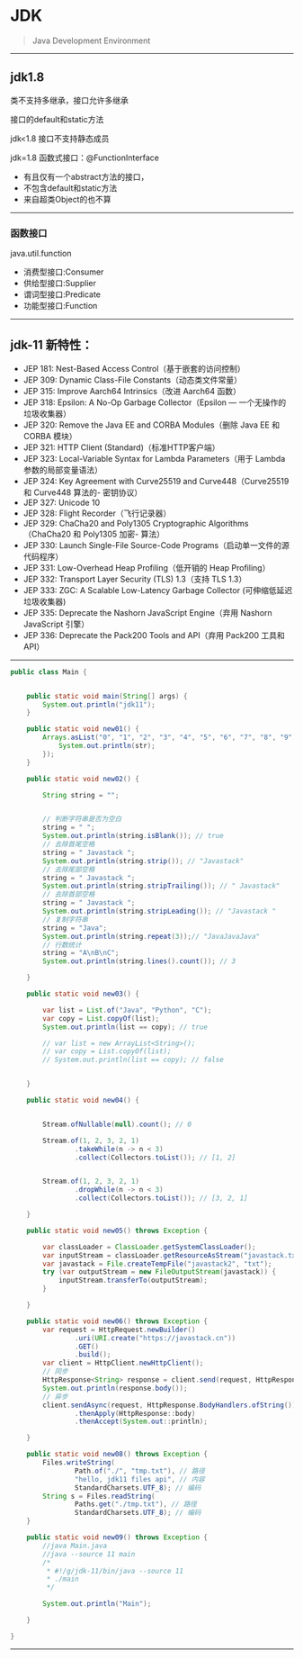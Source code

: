 # JDK
> Java Development Environment

---
## jdk1.8

类不支持多继承，接口允许多继承

接口的default和static方法


jdk<1.8 接口不支持静态成员

jdk=1.8 函数式接口：@FunctionInterface
- 有且仅有一个abstract方法的接口，
- 不包含default和static方法
- 来自超类Object的也不算



---
### 函数接口

java.util.function

- 消费型接口:Consumer
- 供给型接口:Supplier
- 谓词型接口:Predicate
- 功能型接口:Function


---




## jdk-11 新特性：
- JEP 181: Nest-Based Access Control（基于嵌套的访问控制）
- JEP 309: Dynamic Class-File Constants（动态类文件常量）
- JEP 315: Improve Aarch64 Intrinsics（改进 Aarch64 函数）
- JEP 318: Epsilon: A No-Op Garbage Collector（Epsilon — 一个无操作的垃圾收集器）
- JEP 320: Remove the Java EE and CORBA Modules（删除 Java EE 和 CORBA 模块）
- JEP 321: HTTP Client (Standard)（标准HTTP客户端）
- JEP 323: Local-Variable Syntax for Lambda Parameters（用于 Lambda 参数的局部变量语法）
- JEP 324: Key Agreement with Curve25519 and Curve448（Curve25519 和 Curve448 算法的- 密钥协议）
- JEP 327: Unicode 10
- JEP 328: Flight Recorder（飞行记录器）
- JEP 329: ChaCha20 and Poly1305 Cryptographic Algorithms（ChaCha20 和 Poly1305 加密- 算法）
- JEP 330: Launch Single-File Source-Code Programs（启动单一文件的源代码程序）
- JEP 331: Low-Overhead Heap Profiling（低开销的 Heap Profiling）
- JEP 332: Transport Layer Security (TLS) 1.3（支持 TLS 1.3）
- JEP 333: ZGC: A Scalable Low-Latency Garbage Collector (可伸缩低延迟垃圾收集器)
- JEP 335: Deprecate the Nashorn JavaScript Engine（弃用 Nashorn JavaScript 引擎）
- JEP 336: Deprecate the Pack200 Tools and API（弃用 Pack200 工具和 API）

---

```java
public class Main {


    public static void main(String[] args) {
        System.out.println("jdk11");
    }

    public static void new01() {
        Arrays.asList("0", "1", "2", "3", "4", "5", "6", "7", "8", "9").forEach((var str) -> {
            System.out.println(str);
        });
    }

    public static void new02() {

        String string = "";


        // 判断字符串是否为空白
        string = " ";
        System.out.println(string.isBlank()); // true
        // 去除首尾空格
        string = " Javastack ";
        System.out.println(string.strip()); // "Javastack"
        // 去除尾部空格
        string = " Javastack ";
        System.out.println(string.stripTrailing()); // " Javastack"
        // 去除首部空格
        string = " Javastack ";
        System.out.println(string.stripLeading()); // "Javastack "
        // 复制字符串
        string = "Java";
        System.out.println(string.repeat(3));// "JavaJavaJava"
        // 行数统计
        string = "A\nB\nC";
        System.out.println(string.lines().count()); // 3

    }

    public static void new03() {

        var list = List.of("Java", "Python", "C");
        var copy = List.copyOf(list);
        System.out.println(list == copy); // true

        // var list = new ArrayList<String>();
        // var copy = List.copyOf(list);
        // System.out.println(list == copy); // false


    }

    public static void new04() {


        Stream.ofNullable(null).count(); // 0

        Stream.of(1, 2, 3, 2, 1)
                .takeWhile(n -> n < 3)
                .collect(Collectors.toList()); // [1, 2]


        Stream.of(1, 2, 3, 2, 1)
                .dropWhile(n -> n < 3)
                .collect(Collectors.toList()); // [3, 2, 1]

    }

    public static void new05() throws Exception {

        var classLoader = ClassLoader.getSystemClassLoader();
        var inputStream = classLoader.getResourceAsStream("javastack.txt");
        var javastack = File.createTempFile("javastack2", "txt");
        try (var outputStream = new FileOutputStream(javastack)) {
            inputStream.transferTo(outputStream);
        }

    }

    public static void new06() throws Exception {
        var request = HttpRequest.newBuilder()
                .uri(URI.create("https://javastack.cn"))
                .GET()
                .build();
        var client = HttpClient.newHttpClient();
        // 同步
        HttpResponse<String> response = client.send(request, HttpResponse.BodyHandlers.ofString());
        System.out.println(response.body());
        // 异步
        client.sendAsync(request, HttpResponse.BodyHandlers.ofString())
                .thenApply(HttpResponse::body)
                .thenAccept(System.out::println);

    }

    public static void new08() throws Exception {
        Files.writeString(
                Path.of("./", "tmp.txt"), // 路径
                "hello, jdk11 files api", // 内容
                StandardCharsets.UTF_8); // 编码
        String s = Files.readString(
                Paths.get("./tmp.txt"), // 路径
                StandardCharsets.UTF_8); // 编码
    }

    public static void new09() throws Exception {
        //java Main.java
        //java --source 11 main
        /*
         * #!/g/jdk-11/bin/java --source 11
         * ./main
         */

        System.out.println("Main");

    }

}

```













---


